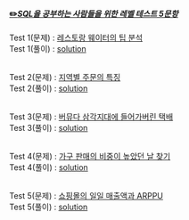 #### [✏️*SQL을 공부하는 사람들을 위한 레벨 테스트 5문항*](https://datarian.io/blog/sql-camp-level-test)

Test 1(문제) : [레스토랑 웨이터의 팁 분석](https://solvesql.com/problems/tip-analysis/)  
Test 1(풀이) : [solution](https://github.com/teng-ny/DataAnalysis/blob/main/%EC%BF%BC%EB%A6%AC%EC%97%B0%EC%8A%B5/Test/%EB%A0%88%EC%8A%A4%ED%86%A0%EB%9E%91%20%EC%9B%A8%EC%9D%B4%ED%84%B0%EC%9D%98%20%ED%8C%81%20%EB%B6%84%EC%84%9D.sql)  
<br>

Test 2(문제) : [지역별 주문의 특징](https://solvesql.com/problems/characteristics-of-orders/)  
Test 2(풀이) : [solution]()  
<br>

Test 3(문제) : [버뮤다 삼각지대에 들어가버린 택배](https://solvesql.com/problems/shipment-in-bermuda/)  
Test 3(풀이) : [solution]()  
<br>

Test 4(문제) : [가구 판매의 비중이 높았던 날 찾기](https://solvesql.com/problems/day-of-furniture/)  
Test 4(풀이) : [solution]()  
<br>

Test 5(문제) : [쇼핑몰의 일일 매출액과 ARPPU](https://solvesql.com/problems/daily-arppu/)  
Test 5(풀이) : [solution]()  
<br>

